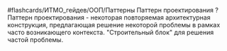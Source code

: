 #flashcards/ИТМО_гейдев/ООП/Паттерны
Паттерн проектирования
?
Паттерн проектирования - некоторая повторяемая архитектурная конструкция, предлагающая решение некоторой проблемы в рамках часто возникающего контекста.
"Строительный блок" для решения частой проблемы.
